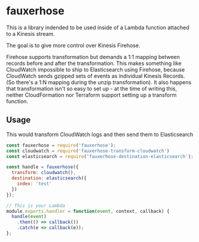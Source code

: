 # fauxerhose

This is a library indended to be used inside of a Lambda function attached to a Kinesis stream.

The goal is to give more control over Kinesis Firehose.

Firehose supports transformation but demands a 1:1 mapping between records before and after the transformation. This makes something like CloudWatch impossible to ship to Elasticsearch using Firehose, because CloudWatch sends gzipped sets of events as individual Kinesis Records. (So there's a 1:N mapping during the unzip transformation). It also happens that transformation isn't so easy to set up - at the time of writing this, neither CloudFormation nor Terraform support setting up a transform function.

## Usage

This would transform CloudWatch logs and then send them to Elasticsearch

```js
const fauxerhose = require('fauxerhose');
const cloudwatch = require('fauxerhose-transform-cloudwatch')
const elasticsearch = require('fauxerhose-destination-elasticsearch');

const handle = fauxerhose({
  transform: cloudwatch(),
  destination: elasticsearch({
    index: 'test'
  })
});

// This is your Lambda
module.exports.handler = function(event, context, callback) {
  handle(event)
    .then(() => callback())
    .catch(e => callback(e));
};
```